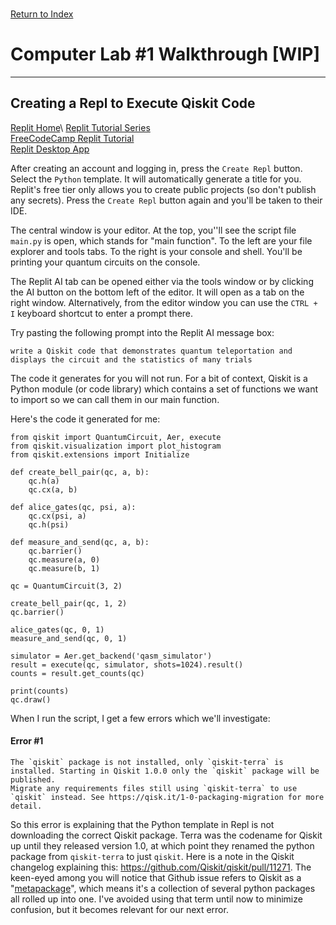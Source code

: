 \
[Return to Index](index.md)
# Computer Lab #1 Walkthrough [WIP]
***
## Creating a Repl to Execute Qiskit Code
[Replit Home](https://replit.com/~)\
[Replit Tutorial Series](https://docs.replit.com/tutorials/overview)\
[FreeCodeCamp Replit Tutorial](https://www.freecodecamp.org/news/how-to-use-replit/)\
[Replit Desktop App](https://replit.com/desktop)

After creating an account and logging in, press the `Create Repl` button.
Select the `Python` template. It will automatically generate a title for you.
Replit's free tier only allows you to create public projects (so don't publish any secrets).
Press the `Create Repl` button again and you'll be taken to their IDE.

The central window is your editor. At the top, you''ll see the script file `main.py` is open, which stands for "main function". To the left are your file explorer and tools tabs.
To the right is your console and shell. You'll be printing your quantum circuits on the console.

The Replit AI tab can be opened either via the tools window or by clicking the AI button on the bottom left of the editor.
It will open as a tab on the right window. Alternatively, from the editor window you can use the `CTRL + I` keyboard shortcut to enter a prompt there.

Try pasting the following prompt into the Replit AI message box:
```
write a Qiskit code that demonstrates quantum teleportation and displays the circuit and the statistics of many trials
```

The code it generates for you will not run. For a bit of context, Qiskit is a Python module (or code library) which contains a set of functions we want to import so we can call them in our main function.

Here's the code it generated for me:
```
from qiskit import QuantumCircuit, Aer, execute
from qiskit.visualization import plot_histogram
from qiskit.extensions import Initialize

def create_bell_pair(qc, a, b):
    qc.h(a)
    qc.cx(a, b)

def alice_gates(qc, psi, a):
    qc.cx(psi, a)
    qc.h(psi)

def measure_and_send(qc, a, b):
    qc.barrier()
    qc.measure(a, 0)
    qc.measure(b, 1)

qc = QuantumCircuit(3, 2)

create_bell_pair(qc, 1, 2)
qc.barrier()

alice_gates(qc, 0, 1)
measure_and_send(qc, 0, 1)

simulator = Aer.get_backend('qasm_simulator')
result = execute(qc, simulator, shots=1024).result()
counts = result.get_counts(qc)

print(counts)
qc.draw()
```

When I run the script, I get a few errors which we'll investigate:

#### Error #1

```
The `qiskit` package is not installed, only `qiskit-terra` is installed. Starting in Qiskit 1.0.0 only the `qiskit` package will be published.
Migrate any requirements files still using `qiskit-terra` to use `qiskit` instead. See https://qisk.it/1-0-packaging-migration for more detail.
```

So this error is explaining that the Python template in Repl is not downloading the correct Qiskit package. Terra was the codename for Qiskit up until they released version 1.0, at which point they renamed the python package from `qiskit-terra` to just `qiskit`. Here is a note in the Qiskit changelog explaining this: https://github.com/Qiskit/qiskit/pull/11271. The keen-eyed among you will notice that Github issue refers to Qiskit as a "[metapackage](https://softwareengineering.stackexchange.com/questions/59088/what-is-the-formal-definition-of-a-meta-package)", which means it's a collection of several python packages all rolled up into one. I've avoided using that term until now to minimize confusion, but it becomes relevant for our next error.


